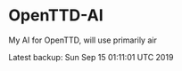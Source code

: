 # OpenTTD-AI
My AI for OpenTTD, will use primarily air

Latest backup: Sun Sep 15 01:11:01 UTC 2019

